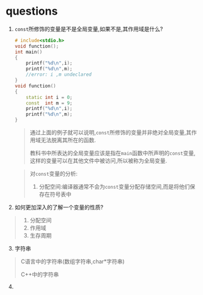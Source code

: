 # questions

1. `const`所修饰的变量是不是全局变量,如果不是,其作用域是什么?

   ```c++
   # include<stdio.h>
   void function();
   int main()
   {
       printf("%d\n",i);			
       printf("%d\n",m);
       //error: i ,m undeclared
   }
   void function()
   {
       static int i = 0;
       const  int m = 9;
       printf("%d\n",i);
       printf("%d\n",m);
   }
   ```

   > 通过上面的例子就可以说明,`const`所修饰的变量并非绝对全局变量,其作用域无法脱离其所在的函数.
   >
   > 教科书中所表达的全局变量应该是指在`main`函数中所声明的`const`变量,这样的变量可以在其他文件中被访问,所以被称为全局变量.

   > 对`const`变量的分析:
   >
   > 1. 分配空间:编译器通常不会为`const`变量分配存储空间,而是将他们保存在符号表中

2. 如何更加深入的了解一个变量的性质?

> 1. 分配空间
> 2. 作用域
> 3. 生存周期

3. 字符串

> C语言中的字符串(数组字符串,char*字符串)
>
> C++中的字符串

4.  